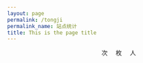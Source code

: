 ```yaml
---
layout: page
permalink: /tongji
permalink_name: 站点统计
title: This is the page title
---
```

<script src='https://cdn.jsdelivr.net/npm/busuanzi@2.3.0' async="async"></script>
<script src="https://cdn.jsdelivr.net/npm/@fortawesome/fontawesome-free@5.15.3/js/all.min.js" async="async"></script>
<center>
<div>
  <img src="https://image.flaticon.com/icons/png/128/159/159604.png" width="15" height="15" align="absmiddle"><span id="busuanzi_value_page_pv"><i class="fas fa-spinner fa-pulse"></i></span>次
  <img src="https://image.flaticon.com/icons/png/128/731/731993.png" width="15" height="15" align="absmiddle"><span id="busuanzi_value_site_pv"><i class="fas fa-spinner fa-pulse"></i></span>枚
  <img src="https://image.flaticon.com/icons/png/128/32/32441.png" width="15" height="15" align="absmiddle"><span id="busuanzi_value_site_uv"><i class="fas fa-spinner fa-pulse"></i></span>人
</div>
</center>
